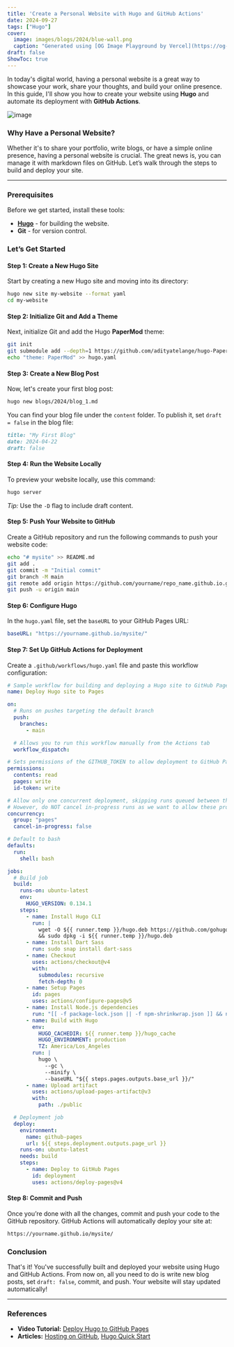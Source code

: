 ```yaml
---
title: 'Create a Personal Website with Hugo and GitHub Actions'
date: 2024-09-27
tags: ["Hugo"]
cover:
  image: images/blogs/2024/blue-wall.png
  caption: "Generated using [OG Image Playground by Vercel](https://og-playground.vercel.app/)"
draft: false
ShowToc: true
---
```


In today's digital world, having a personal website is a great way to showcase your work, share your thoughts, and build your online presence. In this guide, I'll show you how to create your website using **Hugo** and automate its deployment with **GitHub Actions**.

![image](/personal-website/images/blogs/2024/blue-wall.png)

### Why Have a Personal Website?

Whether it's to share your portfolio, write blogs, or have a simple online presence, having a personal website is crucial. The great news is, you can manage it with markdown files on GitHub. Let’s walk through the steps to build and deploy your site.
***

### Prerequisites

Before we get started, install these tools:

- [**Hugo**](https://gohugo.io/installation/) - for building the website.
- **Git** - for version control.

### Let’s Get Started

#### Step 1: Create a New Hugo Site

Start by creating a new Hugo site and moving into its directory:

```bash
hugo new site my-website --format yaml
cd my-website
```

#### Step 2: Initialize Git and Add a Theme

Next, initialize Git and add the Hugo **PaperMod** theme:

```bash
git init
git submodule add --depth=1 https://github.com/adityatelange/hugo-PaperMod.git themes/PaperMod
echo "theme: PaperMod" >> hugo.yaml
```

#### Step 3: Create a New Blog Post

Now, let's create your first blog post:

```bash
hugo new blogs/2024/blog_1.md
```

You can find your blog file under the `content` folder. To publish it, set `draft = false` in the blog file:

```md
title: "My First Blog"
date: 2024-04-22
draft: false
```

#### Step 4: Run the Website Locally

To preview your website locally, use this command:

```bash
hugo server
```

*Tip:* Use the `-D` flag to include draft content.

#### Step 5: Push Your Website to GitHub

Create a GitHub repository and run the following commands to push your website code:

```bash
echo "# mysite" >> README.md
git add .
git commit -m "Initial commit"
git branch -M main
git remote add origin https://github.com/yourname/repo_name.github.io.git
git push -u origin main
```

#### Step 6: Configure Hugo

In the `hugo.yaml` file, set the `baseURL` to your GitHub Pages URL:

```yaml
baseURL: "https://yourname.github.io/mysite/"
```

#### Step 7: Set Up GitHub Actions for Deployment

Create a `.github/workflows/hugo.yaml` file and paste this workflow configuration:

```yaml
# Sample workflow for building and deploying a Hugo site to GitHub Pages
name: Deploy Hugo site to Pages

on:
  # Runs on pushes targeting the default branch
  push:
    branches:
      - main

  # Allows you to run this workflow manually from the Actions tab
  workflow_dispatch:

# Sets permissions of the GITHUB_TOKEN to allow deployment to GitHub Pages
permissions:
  contents: read
  pages: write
  id-token: write

# Allow only one concurrent deployment, skipping runs queued between the run in-progress and latest queued.
# However, do NOT cancel in-progress runs as we want to allow these production deployments to complete.
concurrency:
  group: "pages"
  cancel-in-progress: false

# Default to bash
defaults:
  run:
    shell: bash

jobs:
  # Build job
  build:
    runs-on: ubuntu-latest
    env:
      HUGO_VERSION: 0.134.1
    steps:
      - name: Install Hugo CLI
        run: |
          wget -O ${{ runner.temp }}/hugo.deb https://github.com/gohugoio/hugo/releases/download/v${HUGO_VERSION}/hugo_extended_${HUGO_VERSION}_linux-amd64.deb \
          && sudo dpkg -i ${{ runner.temp }}/hugo.deb          
      - name: Install Dart Sass
        run: sudo snap install dart-sass
      - name: Checkout
        uses: actions/checkout@v4
        with:
          submodules: recursive
          fetch-depth: 0
      - name: Setup Pages
        id: pages
        uses: actions/configure-pages@v5
      - name: Install Node.js dependencies
        run: "[[ -f package-lock.json || -f npm-shrinkwrap.json ]] && npm ci || true"
      - name: Build with Hugo
        env:
          HUGO_CACHEDIR: ${{ runner.temp }}/hugo_cache
          HUGO_ENVIRONMENT: production
          TZ: America/Los_Angeles
        run: |
          hugo \
            --gc \
            --minify \
            --baseURL "${{ steps.pages.outputs.base_url }}/"          
      - name: Upload artifact
        uses: actions/upload-pages-artifact@v3
        with:
          path: ./public

  # Deployment job
  deploy:
    environment:
      name: github-pages
      url: ${{ steps.deployment.outputs.page_url }}
    runs-on: ubuntu-latest
    needs: build
    steps:
      - name: Deploy to GitHub Pages
        id: deployment
        uses: actions/deploy-pages@v4 
```

#### Step 8: Commit and Push

Once you’re done with all the changes, commit and push your code to the GitHub repository. GitHub Actions will automatically deploy your site at:

```bash
https://yourname.github.io/mysite/
```

### Conclusion

That's it! You've successfully built and deployed your website using Hugo and GitHub Actions. From now on, all you need to do is write new blog posts, set `draft: false`, commit, and push. Your website will stay updated automatically!

***

### References

- **Video Tutorial:** [Deploy Hugo to GitHub Pages](https://youtu.be/_QSr2_pxIJs?si=W4HCuWr29bkutc8t)
- **Articles:** [Hosting on GitHub](https://gohugo.io/hosting-and-deployment/hosting-on-github/), [Hugo Quick Start](https://gohugo.io/getting-started/quick-start/)
